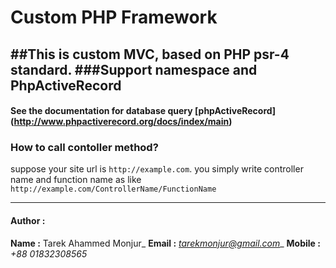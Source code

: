 # Custom PHP Framework
##This is custom MVC, based on PHP psr-4 standard.
###Support namespace and PhpActiveRecord 
---
#### See the documentation for database query [phpActiveRecord] (http://www.phpactiverecord.org/docs/index/main)

### How to call contoller method?
suppose your site url is `http://example.com`. you simply write controller name and function name as like `http://example.com/ControllerName/FunctionName` 

---
#### Author :
**Name :** Tarek Ahammed Monjur_
**Email :** *tarekmonjur@gmail.com*_
**Mobile :** *+88 01832308565* 



